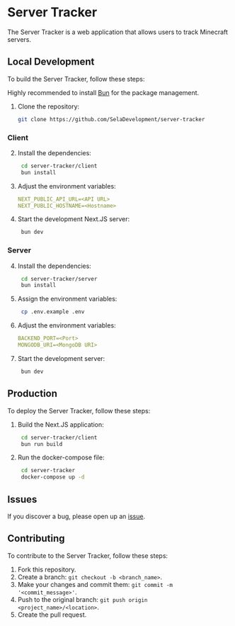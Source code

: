 # Server Tracker

The Server Tracker is a web application that allows users to track Minecraft servers.

## Local Development

To build the Server Tracker, follow these steps:

Highly recommended to install [Bun](https://bun.sh/) for the package management.

1. Clone the repository:

   ```bash
   git clone https://github.com/SelaDevelopment/server-tracker
   ```

### Client

2. Install the dependencies:

   ```bash
    cd server-tracker/client
    bun install
   ```

3. Adjust the environment variables:

   ```yml
   NEXT_PUBLIC_API_URL=<API URL>
   NEXT_PUBLIC_HOSTNAME=<Hostname>
   ```

4. Start the development Next.JS server:

   ```bash
    bun dev
   ```

### Server

4. Install the dependencies:

   ```bash
    cd server-tracker/server
    bun install
   ```

5. Assign the environment variables:

   ```bash
    cp .env.example .env
   ```

6. Adjust the environment variables:

   ```yml
   BACKEND_PORT=<Port>
   MONGODB_URI=<MongoDB URI>
   ```

7. Start the development server:

   ```bash
    bun dev
   ```

## Production

To deploy the Server Tracker, follow these steps:

1. Build the Next.JS application:

   ```bash
    cd server-tracker/client
    bun run build
   ```

2. Run the docker-compose file:

   ```bash
    cd server-tracker
    docker-compose up -d
   ```

## Issues

If you discover a bug, please open up an [issue](https://github.com/Rishon/Server-Tracker/issues/new).

## Contributing

To contribute to the Server Tracker, follow these steps:

1. Fork this repository.
2. Create a branch: `git checkout -b <branch_name>`.
3. Make your changes and commit them: `git commit -m '<commit_message>'`.
4. Push to the original branch: `git push origin <project_name>/<location>`.
5. Create the pull request.
